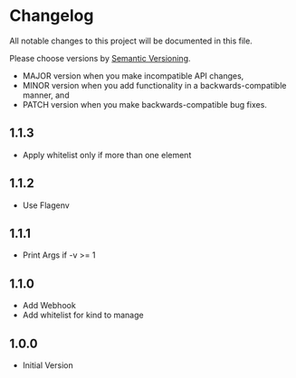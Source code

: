 # Changelog

All notable changes to this project will be documented in this file.

Please choose versions by [Semantic Versioning](http://semver.org/).

* MAJOR version when you make incompatible API changes,
* MINOR version when you add functionality in a backwards-compatible manner, and
* PATCH version when you make backwards-compatible bug fixes.

## 1.1.3

- Apply whitelist only if more than one element 

## 1.1.2

- Use Flagenv

## 1.1.1

- Print Args if -v >= 1

## 1.1.0

- Add Webhook
- Add whitelist for kind to manage

## 1.0.0

- Initial Version
